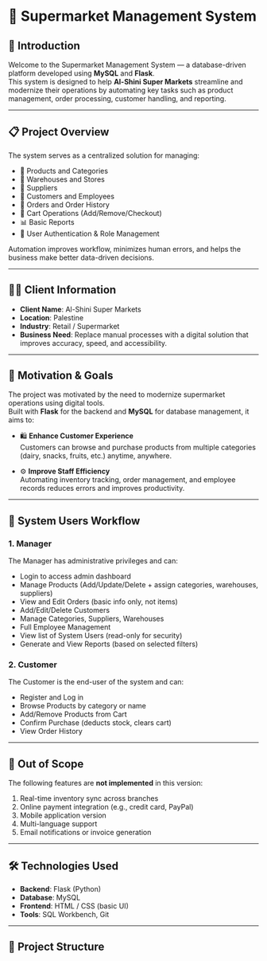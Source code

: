 # 🛒 Supermarket Management System

## 🧾 Introduction
Welcome to the Supermarket Management System — a database-driven platform developed using **MySQL** and **Flask**.  
This system is designed to help **Al-Shini Super Markets** streamline and modernize their operations by automating key tasks such as product management, order processing, customer handling, and reporting.

---

## 📋 Project Overview
The system serves as a centralized solution for managing:

- 🧺 Products and Categories  
- 🏪 Warehouses and Stores  
- 🚚 Suppliers  
- 👥 Customers and Employees  
- 🧾 Orders and Order History  
- 🛒 Cart Operations (Add/Remove/Checkout)  
- 📊 Basic Reports  
- 🔐 User Authentication & Role Management  

Automation improves workflow, minimizes human errors, and helps the business make better data-driven decisions.

---

## 🧑‍💼 Client Information

- **Client Name**: Al-Shini Super Markets  
- **Location**: Palestine  
- **Industry**: Retail / Supermarket  
- **Business Need**: Replace manual processes with a digital solution that improves accuracy, speed, and accessibility.

---

## 🎯 Motivation & Goals
The project was motivated by the need to modernize supermarket operations using digital tools.  
Built with **Flask** for the backend and **MySQL** for database management, it aims to:

- 🛍️ **Enhance Customer Experience**  
  Customers can browse and purchase products from multiple categories (dairy, snacks, fruits, etc.) anytime, anywhere.

- ⚙️ **Improve Staff Efficiency**  
  Automating inventory tracking, order management, and employee records reduces errors and improves productivity.

---

## 👥 System Users Workflow

### 1. Manager
The Manager has administrative privileges and can:

- Login to access admin dashboard  
- Manage Products (Add/Update/Delete + assign categories, warehouses, suppliers)  
- View and Edit Orders (basic info only, not items)  
- Add/Edit/Delete Customers  
- Manage Categories, Suppliers, Warehouses  
- Full Employee Management  
- View list of System Users (read-only for security)  
- Generate and View Reports (based on selected filters)

### 2. Customer
The Customer is the end-user of the system and can:

- Register and Log in  
- Browse Products by category or name  
- Add/Remove Products from Cart  
- Confirm Purchase (deducts stock, clears cart)  
- View Order History

---

## 🚫 Out of Scope

The following features are **not implemented** in this version:

1. Real-time inventory sync across branches  
2. Online payment integration (e.g., credit card, PayPal)  
3. Mobile application version  
4. Multi-language support  
5. Email notifications or invoice generation  

---

## 🛠️ Technologies Used

- **Backend**: Flask (Python)  
- **Database**: MySQL  
- **Frontend**: HTML / CSS (basic UI)  
- **Tools**: SQL Workbench, Git

---

## 📁 Project Structure

